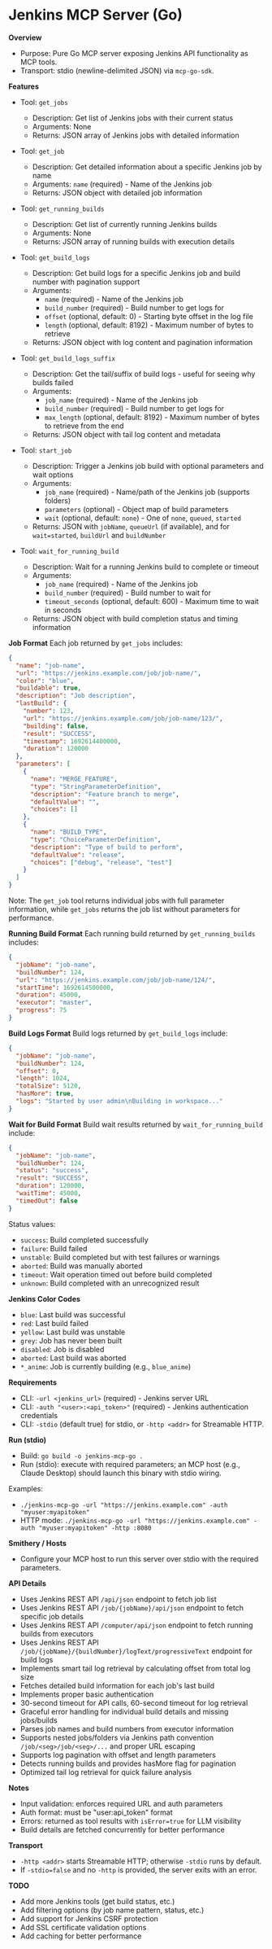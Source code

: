 # Jenkins MCP Server (Go)

**Overview**
- Purpose: Pure Go MCP server exposing Jenkins API functionality as MCP tools.
- Transport: stdio (newline-delimited JSON) via `mcp-go-sdk`.

**Features**
- Tool: `get_jobs`
  - Description: Get list of Jenkins jobs with their current status
  - Arguments: None
  - Returns: JSON array of Jenkins jobs with detailed information

- Tool: `get_job`
  - Description: Get detailed information about a specific Jenkins job by name
  - Arguments: `name` (required) - Name of the Jenkins job
  - Returns: JSON object with detailed job information

- Tool: `get_running_builds`
  - Description: Get list of currently running Jenkins builds
  - Arguments: None
  - Returns: JSON array of running builds with execution details

- Tool: `get_build_logs`
  - Description: Get build logs for a specific Jenkins job and build number with pagination support
  - Arguments: 
    - `name` (required) - Name of the Jenkins job
    - `build_number` (required) - Build number to get logs for
    - `offset` (optional, default: 0) - Starting byte offset in the log file
    - `length` (optional, default: 8192) - Maximum number of bytes to retrieve
  - Returns: JSON object with log content and pagination information

- Tool: `get_build_logs_suffix`
  - Description: Get the tail/suffix of build logs - useful for seeing why builds failed
  - Arguments:
    - `job_name` (required) - Name of the Jenkins job
    - `build_number` (required) - Build number to get logs for
    - `max_length` (optional, default: 8192) - Maximum number of bytes to retrieve from the end
  - Returns: JSON object with tail log content and metadata

- Tool: `start_job`
  - Description: Trigger a Jenkins job build with optional parameters and wait options
  - Arguments:
    - `job_name` (required) - Name/path of the Jenkins job (supports folders)
    - `parameters` (optional) - Object map of build parameters
    - `wait` (optional, default: `none`) - One of `none`, `queued`, `started`
  - Returns: JSON with `jobName`, `queueUrl` (if available), and for `wait=started`, `buildUrl` and `buildNumber`

- Tool: `wait_for_running_build`
  - Description: Wait for a running Jenkins build to complete or timeout
  - Arguments:
    - `job_name` (required) - Name of the Jenkins job
    - `build_number` (required) - Build number to wait for
    - `timeout_seconds` (optional, default: 600) - Maximum time to wait in seconds
  - Returns: JSON object with build completion status and timing information

**Job Format**
Each job returned by `get_jobs` includes:
```json
{
  "name": "job-name",
  "url": "https://jenkins.example.com/job/job-name/",
  "color": "blue",
  "buildable": true,
  "description": "Job description",
  "lastBuild": {
    "number": 123,
    "url": "https://jenkins.example.com/job/job-name/123/",
    "building": false,
    "result": "SUCCESS",
    "timestamp": 1692614400000,
    "duration": 120000
  },
  "parameters": [
    {
      "name": "MERGE_FEATURE",
      "type": "StringParameterDefinition",
      "description": "Feature branch to merge",
      "defaultValue": "",
      "choices": []
    },
    {
      "name": "BUILD_TYPE",
      "type": "ChoiceParameterDefinition", 
      "description": "Type of build to perform",
      "defaultValue": "release",
      "choices": ["debug", "release", "test"]
    }
  ]
}
```

Note: The `get_job` tool returns individual jobs with full parameter information, while `get_jobs` returns the job list without parameters for performance.

**Running Build Format**
Each running build returned by `get_running_builds` includes:
```json
{
  "jobName": "job-name",
  "buildNumber": 124,
  "url": "https://jenkins.example.com/job/job-name/124/",
  "startTime": 1692614500000,
  "duration": 45000,
  "executor": "master",
  "progress": 75
}
```

**Build Logs Format**
Build logs returned by `get_build_logs` include:
```json
{
  "jobName": "job-name",
  "buildNumber": 124,
  "offset": 0,
  "length": 1024,
  "totalSize": 5120,
  "hasMore": true,
  "logs": "Started by user admin\nBuilding in workspace..."
}
```

**Wait for Build Format**
Build wait results returned by `wait_for_running_build` include:
```json
{
  "jobName": "job-name",
  "buildNumber": 124,
  "status": "success",
  "result": "SUCCESS",
  "duration": 120000,
  "waitTime": 45000,
  "timedOut": false
}
```

Status values:
- `success`: Build completed successfully
- `failure`: Build failed
- `unstable`: Build completed but with test failures or warnings
- `aborted`: Build was manually aborted
- `timeout`: Wait operation timed out before build completed
- `unknown`: Build completed with an unrecognized result

**Jenkins Color Codes**
- `blue`: Last build was successful
- `red`: Last build failed
- `yellow`: Last build was unstable
- `grey`: Job has never been built
- `disabled`: Job is disabled
- `aborted`: Last build was aborted
- `*_anime`: Job is currently building (e.g., `blue_anime`)

**Requirements**
- CLI: `-url <jenkins_url>` (required) - Jenkins server URL
- CLI: `-auth "<user>:<api_token>"` (required) - Jenkins authentication credentials
- CLI: `-stdio` (default true) for stdio, or `-http <addr>` for Streamable HTTP.

**Run (stdio)**
- Build: `go build -o jenkins-mcp-go .`
- Run (stdio): execute with required parameters; an MCP host (e.g., Claude Desktop) should launch this binary with stdio wiring.

Examples:
- `./jenkins-mcp-go -url "https://jenkins.example.com" -auth "myuser:myapitoken"`
- HTTP mode: `./jenkins-mcp-go -url "https://jenkins.example.com" -auth "myuser:myapitoken" -http :8080`

**Smithery / Hosts**
- Configure your MCP host to run this server over stdio with the required parameters.

**API Details**
- Uses Jenkins REST API `/api/json` endpoint to fetch job list
- Uses Jenkins REST API `/job/{jobName}/api/json` endpoint to fetch specific job details
- Uses Jenkins REST API `/computer/api/json` endpoint to fetch running builds from executors
- Uses Jenkins REST API `/job/{jobName}/{buildNumber}/logText/progressiveText` endpoint for build logs
- Implements smart tail log retrieval by calculating offset from total log size
- Fetches detailed build information for each job's last build
- Implements proper basic authentication
- 30-second timeout for API calls, 60-second timeout for log retrieval
- Graceful error handling for individual build details and missing jobs/builds
- Parses job names and build numbers from executor information
- Supports nested jobs/folders via Jenkins path convention `/job/<seg>/job/<seg>/...` and proper URL escaping
- Supports log pagination with offset and length parameters
- Detects running builds and provides hasMore flag for pagination
- Optimized tail log retrieval for quick failure analysis

**Notes**
- Input validation: enforces required URL and auth parameters
- Auth format: must be "user:api_token" format
- Errors: returned as tool results with `isError=true` for LLM visibility
- Build details are fetched concurrently for better performance

**Transport**
- `-http <addr>` starts Streamable HTTP; otherwise `-stdio` runs by default.
- If `-stdio=false` and no `-http` is provided, the server exits with an error.

**TODO**
- Add more Jenkins tools (get build status, etc.)
- Add filtering options (by job name pattern, status, etc.)
- Add support for Jenkins CSRF protection
- Add SSL certificate validation options
- Add caching for better performance
